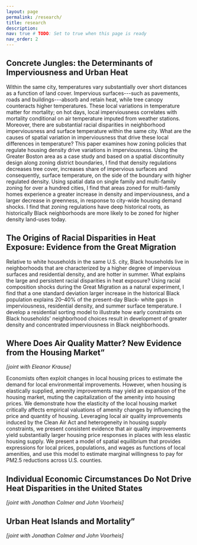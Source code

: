 ```yaml
---
layout: page
permalink: /research/
title: research
description: 
nav: true # TODO: Set to true when this page is ready
nav_order: 2
---
```


## Concrete Jungles: the Determinants of Imperviousness and Urban Heat

Within the same city, temperatures vary substantially over short distances as a function of land cover. Impervious surfaces---such as pavements, roads and buildings---absorb and retain heat, while tree canopy counteracts higher temperatures. These local variations in temperature matter for mortality; on hot days, local imperviousness correlates with mortality conditional on air temperature imputed from weather stations. Moreover, there are substantial racial disparities in neighborhood imperviousness and surface temperature within the same city. What are the causes of spatial variation in imperviousness that drive these local differences in temperature? This paper examines how zoning policies that regulate housing density drive variations in imperviousness. Using the Greater Boston area as a case study and based on a spatial discontinuity design along zoning district boundaries, I find that density regulations decreases tree cover, increases share of impervious surfaces and consequently, surface temperature, on the side of the boundary with higher regulated density. Using spatial data on single family and multi-family zoning for over a hundred cities, I find that areas zoned for multi-family homes experience a greater increase in density and imperviousness, and a larger decrease in greenness, in response to city-wide housing demand shocks. I find that zoning regulations have deep historical roots, as historically Black neighborhoods are more likely to be zoned for higher density land-uses today.

## The Origins of Racial Disparities in Heat Exposure: Evidence from the Great Migration
Relative to white households in the same U.S. city, Black households live in neighborhoods that are characterized by a higher degree of impervious surfaces and residential density, and are hotter in summer. What explains the large and persistent racial disparities in heat exposure? Using racial composition shocks during the Great Migration as a natural experiment, I find that a one standard deviation larger increase in the historical Black population explains 20–40% of the present-day Black- white gaps in imperviousness, residential density, and summer surface temperature. I develop a residential sorting model to illustrate how early constraints on Black households' neighborhood choices result in development of greater density and concentrated imperviousness in Black neighborhoods.


## Where Does Air Quality Matter? New Evidence from the Housing Market” 
*[joint with Eleanor Krause]*

Economists often exploit changes in local housing prices to estimate the demand for local environmental improvements. However, when housing is elastically supplied, amenity improvements may yield an expansion of the housing market, muting the capitalization of the amenity into housing prices. We demonstrate how the elasticity of the local housing market critically affects empirical valuations of amenity changes by influencing the price and quantity of housing. Leveraging local air quality improvements induced by the Clean Air Act and heterogeneity in housing supply constraints, we present consistent evidence that air quality improvements yield substantially larger housing price responses in places with less elastic housing supply. We present a model of spatial equilibrium that provides expressions for local prices, populations, and wages as functions of local amenities, and use this model to estimate marginal willingness to pay for PM2.5 reductions across U.S. counties.

## Individual Economic Circumstances Do Not Drive Heat Disparities in the United States
*[joint with Jonathan Colmer and John Voorheis]*

## Urban Heat Islands and Mortality” 
*[joint with Jonathan Colmer and John Voorheis]*
